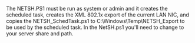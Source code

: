 The NETSH.PS1 must be run as system or admin and it creates the scheduled task, creates the XML 802.1x export of the current LAN NIC, and copies the NETSH_SchedTask.ps1 to C:\Windows\Temp\NETSH_Export to be used by the scheduled task.   In the NetSH.ps1 you'll need to change to your server share and path. 
